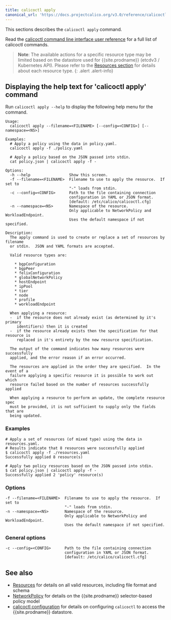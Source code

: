 ```yaml
---
title: calicoctl apply
canonical_url: 'https://docs.projectcalico.org/v3.0/reference/calicoctl/commands/apply'
---
```


This sections describes the `calicoctl apply` command.

Read the [calicoctl command line interface user reference]({{site.baseurl}}/{{page.version}}/reference/calicoctl/) 
for a full list of calicoctl commands.

> **Note**: The available actions for a specific resource type may be 
> limited based on the datastore used for {{site.prodname}} (etcdv3 / Kubernetes API). 
> Please refer to the 
> [Resources section]({{site.baseurl}}/{{page.version}}/reference/calicoctl/resources/)
> for details about each resource type.
{: .alert .alert-info}


## Displaying the help text for 'calicoctl apply' command

Run `calicoctl apply --help` to display the following help menu for the 
command.

```
Usage:
  calicoctl apply --filename=<FILENAME> [--config=<CONFIG>] [--namespace=<NS>]

Examples:
  # Apply a policy using the data in policy.yaml.
  calicoctl apply -f ./policy.yaml

  # Apply a policy based on the JSON passed into stdin.
  cat policy.json | calicoctl apply -f -

Options:
  -h --help                 Show this screen.
  -f --filename=<FILENAME>  Filename to use to apply the resource.  If set to
                            "-" loads from stdin.
  -c --config=<CONFIG>      Path to the file containing connection
                            configuration in YAML or JSON format.
                            [default: /etc/calico/calicoctl.cfg]
  -n --namespace=<NS>       Namespace of the resource.
                            Only applicable to NetworkPolicy and WorkloadEndpoint.
                            Uses the default namespace if not specified.

Description:
  The apply command is used to create or replace a set of resources by filename
  or stdin.  JSON and YAML formats are accepted.

  Valid resource types are:

    * bgpConfiguration
    * bgpPeer
    * felixConfiguration
    * globalNetworkPolicy
    * hostEndpoint
    * ipPool
    * tier
    * node
    * profile
    * workloadEndpoint

  When applying a resource:
  -  if the resource does not already exist (as determined by it's primary
     identifiers) then it is created
  -  if the resource already exists then the specification for that resource is
     replaced in it's entirety by the new resource specification.

  The output of the command indicates how many resources were successfully
  applied, and the error reason if an error occurred.

  The resources are applied in the order they are specified.  In the event of a
  failure applying a specific resource it is possible to work out which
  resource failed based on the number of resources successfully applied

  When applying a resource to perform an update, the complete resource spec
  must be provided, it is not sufficient to supply only the fields that are
  being updated.
```

### Examples

```
# Apply a set of resources (of mixed type) using the data in resources.yaml.
# Results indicate that 8 resources were successfully applied
$ calicoctl apply -f ./resources.yaml
Successfully applied 8 resource(s)

# Apply two policy resources based on the JSON passed into stdin.
$ cat policy.json | calicoctl apply -f -
Successfully applied 2 'policy' resource(s)
```

### Options

```
-f --filename=<FILENAME>  Filename to use to apply the resource.  If set to
                          "-" loads from stdin.
-n --namespace=<NS>       Namespace of the resource.
                          Only applicable to NetworkPolicy and WorkloadEndpoint.
                          Uses the default namespace if not specified.
```

### General options

```
-c --config=<CONFIG>      Path to the file containing connection
                          configuration in YAML or JSON format.
                          [default: /etc/calico/calicoctl.cfg]
```

## See also

-  [Resources]({{site.baseurl}}/{{page.version}}/reference/calicoctl/resources/) for details on all valid resources, including file format
   and schema
-  [NetworkPolicy]({{site.baseurl}}/{{page.version}}/reference/calicoctl/resources/networkpolicy) for details on the {{site.prodname}} selector-based policy model
-  [calicoctl configuration]({{site.baseurl}}/{{page.version}}/reference/calicoctl/setup) for details on configuring `calicoctl` to access
   the {{site.prodname}} datastore.

